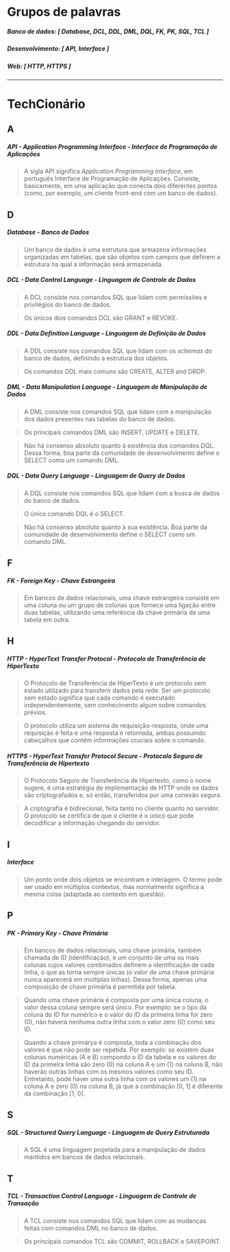 # Grupos de palavras

##### Banco de dados: [ Database, DCL, DDL, DML, DQL, FK, PK, SQL, TCL ]

##### Desenvolvimento: [ API, Interface ]

##### Web: [ HTTP, HTTPS ]

------



# TechCionário



## A

##### API - Application Programming Interface - Interface de Programação de Aplicações

> A sigla API significa *Application Programming Interface*, em português Interface de Programação de Aplicações. Consiste, basicamente, em uma aplicação que conecta dois diferentes pontos (como, por exemplo, um cliente front-end com um banco de dados).



## D

##### Database - Banco de Dados

> Um banco de dados é uma estrutura que armazena informações organizadas em tabelas, que são objetos com campos que definem a estrutura na qual a informação será armazenada.

##### DCL - Data Control Language - Linguagem de Controle de Dados

> A DCL consiste nos comandos SQL que lidam com permissões e privilégios do banco de dados.

> Os únicos dois comandos DCL são GRANT e REVOKE.

##### DDL - Data Definition Language - Linguagem de Definição de Dados

> A DDL consiste nos comandos SQL que lidam com os *schemas* do banco de dados, definindo a estrutura dos objetos.

> Os comandos DDL mais comuns são CREATE, ALTER and DROP.

##### DML - Data Manipulation Language - Linguagem de Manipulação de Dados

> A DML consiste nos comandos SQL que lidam com a manipulação dos dados presentes nas tabelas do banco de dados.

> Os principais comandos DML são INSERT, UPDATE e DELETE.

> Não há consenso absoluto quanto à existência dos comandos DQL. Dessa forma, boa parte da comunidade de desenvolvimento define o SELECT como um comando DML.

##### DQL - Data Query Language - Linguagem de Query de Dados

> A DQL consiste nos comandos SQL que lidam com a busca de dados do banco de dados.

> O único comando DQL é o SELECT.

> Não há consenso absoluto quanto à sua existência. Boa parte da comunidade de desenvolvimento define o SELECT como um comando DML.



## F

##### FK - Foreign Key - Chave Estrangeira

> Em bancos de dados relacionais, uma chave estrangeira consiste em uma coluna ou um grupo de colunas que fornece uma ligação entre duas tabelas, utilizando uma referência da chave primária de uma tabela em outra.



## H

##### HTTP - HyperText Transfer Protocol - Protocolo de Transferência de HiperTexto

> O Protocolo de Transferência de HiperTexto é um protocolo sem estado utilizado para transferir dados pela rede. Ser um protocolo sem estado significa que cada comando é executado independentemente, sem conhecimento algum sobre comandos prévios.

> O protocolo utiliza um sistema de requisição-resposta, onde uma requisição é feita e uma resposta é retornada, ambas possuindo cabeçalhos que contêm informações cruciais sobre o comando.

##### HTTPS - HyperText Transfer Protocol Secure - Protocolo Seguro de Transferência de Hipertexto

> O Protocolo Seguro de Transferência de Hipertexto, como o nome sugere, é uma estratégia de implementação de HTTP onde os dados são criptografados e, só então, transferidos por uma conexão segura.

> A criptografia é bidirecional, feita tanto no cliente quanto no servidor. O protocolo se certifica de que o cliente é o único que pode decodificar a informação chegando do servidor.



## I

##### Interface

> Um ponto onde dois objetos se encontram e interagem. O termo pode ser usado em múltiplos contextos, mas normalmente significa a mesma coisa (adaptada ao contexto em questão).



## P

##### PK - Primary Key - Chave Primária

> Em bancos de dados relacionais, uma chave primária, também chamada de ID (identificação), é um conjunto de uma ou mais colunas cujos valores combinados definem a identificação de cada linha, o que as torna sempre únicas (o valor de uma chave primária nunca aparecerá em múltiplas linhas). Dessa forma, apenas uma composição de chave primária é permitida por tabela.

> Quando uma chave primária é composta por uma única coluna, o valor dessa coluna sempre será único. Por exemplo: se o tipo da coluna do ID for numérico e o valor do ID da primeira linha for zero (0), não haverá nenhuma outra linha com o valor zero (0) como seu ID.

> Quando a chave primárya é composta, toda a combinação dos valores é que não pode ser repetida. Por exemplo: se existem duas colunas numéricas (A e B) compondo o ID da tabela e os valores do ID da primeira linha são zero (0) na coluna A e um (1) na coluna B, não haverão outras linhas com os mesmos valores como seu ID. Entretanto, pode haver uma outra linha com os valores um (1) na coluna A e zero (0) na coluna B, já que a combinação [0, 1] é diferente da combinação [1, 0].



## S

##### SQL - Structured Query Language - Linguagem de Query Estruturada

> A SQL é uma linguagem projetada para a manipulação de dados mantidos em bancos de dados relacionais.



## T

##### TCL - Transaction Control Language - Linguagem de Controle de Transação

> A TCL consiste nos comandos SQL que lidam com as mudanças feitas com comandos DML no banco de dados.

> Os principais comandos TCL são COMMIT, ROLLBACK e SAVEPOINT.